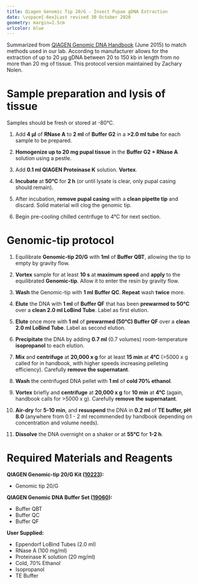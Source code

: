 ```yaml
---
title: Qiagen Genomic Tip 20/G - Insect Pupae gDNA Extraction
date: \vspace{-6ex}Last revised 30 October 2020
geometry: margin=2.5cm
urlcolor: blue
---
```


Summarized from [QIAGEN Genomic DNA Handbook](https://www.qiagen.com/se/resources/resourcedetail?id=d2b85b26-16dd-4259-a3a7-a08cbd2a08a3&lang=en) (June 2015) to match methods used in our lab. According to manufacturer allows for the extraction of up to 20 µg gDNA between 20 to 150 kb in length from no more than 20 mg of tissue. This protocol version maintained by Zachary Nolen.

# Sample preparation and lysis of tissue

Samples should be fresh or stored at -80°C.

1. Add **4 µl** of **RNase A** to **2 ml** of **Buffer G2** in a **>2.0 ml tube** for each sample to be prepared.

2. **Homogenize up to 20 mg pupal tissue** in the **Buffer G2 + RNase A** solution using a pestle.

3. Add **0.1 ml QIAGEN Proteinase K** solution. **Vortex**.

4. **Incubate** at **50°C** for **2 h** (or until lysate is clear, only pupal casing should remain).

5. After incubation, **remove pupal casing** with a **clean pipette tip** and discard. Solid material will clog the genomic tip.

6. Begin pre-cooling chilled centrifuge to 4°C for next section.

# Genomic-tip protocol

1. Equilibrate **Genomic-tip 20/G** with **1ml** of **Buffer QBT**, allowing the tip to empty by gravity flow.

2. **Vortex** sample for at least **10 s** at **maximum speed** and **apply** to the equilibrated **Genomic-tip**. Allow it to enter the resin by gravity flow.

3. **Wash** the Genomic-tip with **1 ml** **Buffer QC**. **Repeat** wash **twice** more.

4. **Elute** the DNA with **1 ml** of **Buffer QF** that has been **prewarmed to 50°C** over a **clean 2.0 ml LoBind Tube**. Label as first elution.

5. **Elute** once more with **1 ml** of **prewarmed (50°C) Buffer QF** over a **clean 2.0 ml LoBind Tube**. Label as second elution.

6. **Precipitate** the DNA by adding **0.7 ml** (0.7 volumes) room-temperature **isopropanol** to each elution. 

7. **Mix** and **centrifuge** at **20,000 x g** for at least **15 min** at **4°C** (>5000 x g called for in handbook, with higher speeds increasing pelleting efficiency). Carefully **remove the supernatant**.

8. **Wash** the centrifuged DNA pellet with **1 ml** of **cold 70% ethanol**.

9. **Vortex** briefly and **centrifuge** at **20,000 x g** for **10 min** at **4°C** (again, handbook calls for >5000 x g). Carefully **remove the supernatant**.

10. **Air-dry** for **5-10 min**, and **resuspend** the DNA in **0.2 ml** of **TE buffer, pH 8.0** (anywhere from 0.1 - 2 ml recommended by handbook depending on concentration and volume needs).

11. **Dissolve** the DNA overnight on a shaker or at **55°C** for **1-2 h**.

# Required Materials and Reagents

**QIAGEN Genomic-tip 20/G Kit ([10223](https://www.qiagen.com/se/products/discovery-and-translational-research/dna-rna-purification/dna-purification/genomic-dna/qiagen-genomic-tip-20g)):**

* Genomic tip 20/G

**QIAGEN Genomic DNA Buffer Set ([19060](https://www.qiagen.com/se/products/discovery-and-translational-research/lab-essentials/buffers-reagents/genomic-dna-buffer-set)):**

* Buffer QBT
* Buffer QC
* Buffer QF

**User Supplied:**

* Eppendorf LoBind Tubes (2.0 ml)
* RNase A (100 mg/ml)
* Proteinase K solution (20 mg/ml)
* Cold, 70% Ethanol
* Isopropanol
* TE Buffer
